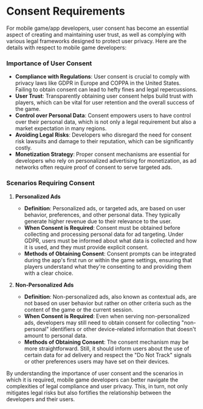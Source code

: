 

# Consent Requirements

For mobile game/app developers, user consent has become an essential aspect of creating and maintaining user trust, as well as complying with various legal frameworks designed to protect user privacy. Here are the details with respect to mobile game developers:

### Importance of User Consent

- **Compliance with Regulations**: User consent is crucial to comply with privacy laws like GDPR in Europe and COPPA in the United States. Failing to obtain consent can lead to hefty fines and legal repercussions.
- **User Trust**: Transparently obtaining user consent helps build trust with players, which can be vital for user retention and the overall success of the game.
- **Control over Personal Data**: Consent empowers users to have control over their personal data, which is not only a legal requirement but also a market expectation in many regions.
- **Avoiding Legal Risks**: Developers who disregard the need for consent risk lawsuits and damage to their reputation, which can be significantly costly.
- **Monetization Strategy**: Proper consent mechanisms are essential for developers who rely on personalized advertising for monetization, as ad networks often require proof of consent to serve targeted ads.

### Scenarios Requiring Consent

1. **Personalized Ads**
   
   - **Definition**: Personalized ads, or targeted ads, are based on user behavior, preferences, and other personal data. They typically generate higher revenue due to their relevance to the user.
   - **When Consent is Required**: Consent must be obtained before collecting and processing personal data for ad targeting. Under GDPR, users must be informed about what data is collected and how it is used, and they must provide explicit consent.
   - **Methods of Obtaining Consent**: Consent prompts can be integrated during the app's first run or within the game settings, ensuring that players understand what they're consenting to and providing them with a clear choice.

2. **Non-Personalized Ads**
   
   - **Definition**: Non-personalized ads, also known as contextual ads, are not based on user behavior but rather on other criteria such as the content of the game or the current session.
   - **When Consent is Required**: Even when serving non-personalized ads, developers may still need to obtain consent for collecting "non-personal" identifiers or other device-related information that doesn't amount to personal data.
   - **Methods of Obtaining Consent**: The consent mechanism may be more straightforward. Still, it should inform users about the use of certain data for ad delivery and respect the "Do Not Track" signals or other preferences users may have set on their devices.

By understanding the importance of user consent and the scenarios in which it is required, mobile game developers can better navigate the complexities of legal compliance and user privacy. This, in turn, not only mitigates legal risks but also fortifies the relationship between the developers and their users.

